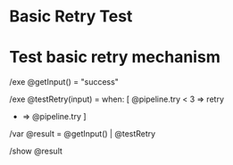 # Basic Retry Test

# Test basic retry mechanism
/exe @getInput() = "success"

/exe @testRetry(input) = when: [
  @pipeline.try < 3 => retry
  * => @pipeline.try
]
 
/var @result = @getInput() | @testRetry

/show @result
